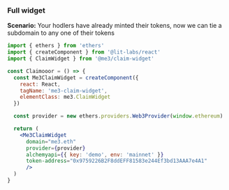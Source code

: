 ### Full widget

**Scenario:** Your hodlers have already minted their tokens, now we can tie a subdomain to any one of their tokens

```jsx
import { ethers } from 'ethers'
import { createComponent } from '@lit-labs/react'
import { ClaimWidget } from '@me3/claim-widget'

const Claimooor = () => {
  const Me3ClaimWidget = createComponent({
    react: React,
    tagName: 'me3-claim-widget',
    elementClass: me3.ClaimWidget
  })

  const provider = new ethers.providers.Web3Provider(window.ethereum)

  return (
    <Me3ClaimWidget
      domain="me3.eth"
      provider={provider}
      alchemyapi={{ key: 'demo', env: 'mainnet' }}
      token-address="0x9759226B2F8ddEFF81583e244Ef3bd13AAA7e4A1"
      />
  )
}
```

